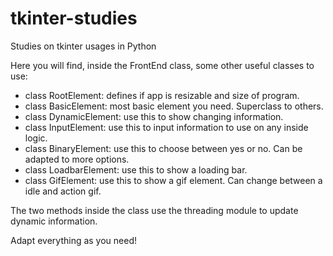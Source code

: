 # tkinter-studies
Studies on tkinter usages in Python

Here you will find, inside the FrontEnd class, some other useful classes to use:

- class RootElement: defines if app is resizable and size of program.
- class BasicElement: most basic element you need. Superclass to others.
- class DynamicElement: use this to show changing information.
- class InputElement: use this to input information to use on any inside logic.
- class BinaryElement: use this to choose between yes or no. Can be adapted to more options.
- class LoadbarElement: use this to show a loading bar.
- class GifElement: use this to show a gif element. Can change between a idle and action gif.

The two methods inside the class use the threading module to update dynamic information.

Adapt everything as you need!
